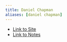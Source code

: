 ```yaml
---
title: Daniel Chapman
aliases: [daniel chapman]
---
```


- [Link to Site](https://dschapman.com/about)
- [Link to Notes](https://dschapman.com/notes)
